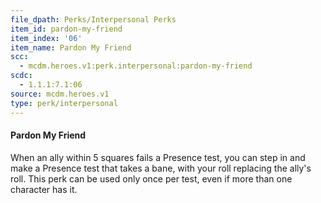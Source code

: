 ```yaml
---
file_dpath: Perks/Interpersonal Perks
item_id: pardon-my-friend
item_index: '06'
item_name: Pardon My Friend
scc:
  - mcdm.heroes.v1:perk.interpersonal:pardon-my-friend
scdc:
  - 1.1.1:7.1:06
source: mcdm.heroes.v1
type: perk/interpersonal
---
```


#### Pardon My Friend

When an ally within 5 squares fails a Presence test, you can step in and make a Presence test that takes a bane, with your roll replacing the ally's roll. This perk can be used only once per test, even if more than one character has it.
